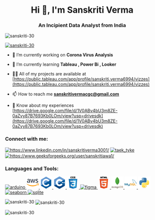 <h1 align="center">Hi 👋, I'm Sanskriti Verma</h1>
<h3 align="center">An Incipient Data Analyst from India</h3>


<p align="left"> <img src="https://komarev.com/ghpvc/?username=sanskriti-30&label=Profile%20views&color=557082&style=flat" alt="sanskriti-30" /> </p>

<p align="left"> <a href="https://github.com/ryo-ma/github-profile-trophy"><img src="https://github-profile-trophy.vercel.app/?username=sanskriti-30" alt="sanskriti-30" /></a> </p>

- 🔭 I’m currently working on **Corona Virus Analysis**

- 🌱 I’m currently learning **Tableau , Power Bi , Looker**

- 👨‍💻 All of my projects are available at [https://public.tableau.com/app/profile/sanskriti.verma6994/vizzes](https://public.tableau.com/app/profile/sanskriti.verma6994/vizzes)

- 📫 How to reach me **sanskritivermacgc@gmail.com**

- 📄 Know about my experiences [https://drive.google.com/file/d/1V0ABv4bU3m8ZE-0aZvy87B7693Kb0LOm/view?usp=drivesdk](https://drive.google.com/file/d/1V0ABv4bU3m8ZE-0aZvy87B7693Kb0LOm/view?usp=drivesdk)

<h3 align="left">Connect with me:</h3>
<p align="left">
<a href="https://linkedin.com/in/https://www.linkedin.com/in/sanskritiverma3001/" target="blank"><img align="center" src="https://raw.githubusercontent.com/rahuldkjain/github-profile-readme-generator/master/src/images/icons/Social/linked-in-alt.svg" alt="https://www.linkedin.com/in/sanskritiverma3001/" height="30" width="40" /></a>
<a href="https://instagram.com/taek_tyke" target="blank"><img align="center" src="https://raw.githubusercontent.com/rahuldkjain/github-profile-readme-generator/master/src/images/icons/Social/instagram.svg" alt="taek_tyke" height="30" width="40" /></a>
<a href="https://auth.geeksforgeeks.org/user/https://www.geeksforgeeks.org/user/sanskritiawa1/" target="blank"><img align="center" src="https://raw.githubusercontent.com/rahuldkjain/github-profile-readme-generator/master/src/images/icons/Social/geeks-for-geeks.svg" alt="https://www.geeksforgeeks.org/user/sanskritiawa1/" height="30" width="40" /></a>
</p>

<h3 align="left">Languages and Tools:</h3>
<p align="left"> <a href="https://www.arduino.cc/" target="_blank" rel="noreferrer"> <img src="https://cdn.worldvectorlogo.com/logos/arduino-1.svg" alt="arduino" width="40" height="40"/> </a> <a href="https://aws.amazon.com" target="_blank" rel="noreferrer"> <img src="https://raw.githubusercontent.com/devicons/devicon/master/icons/amazonwebservices/amazonwebservices-original-wordmark.svg" alt="aws" width="40" height="40"/> </a> <a href="https://www.cprogramming.com/" target="_blank" rel="noreferrer"> <img src="https://raw.githubusercontent.com/devicons/devicon/master/icons/c/c-original.svg" alt="c" width="40" height="40"/> </a> <a href="https://www.w3schools.com/cpp/" target="_blank" rel="noreferrer"> <img src="https://raw.githubusercontent.com/devicons/devicon/master/icons/cplusplus/cplusplus-original.svg" alt="cplusplus" width="40" height="40"/> </a> <a href="https://www.w3schools.com/css/" target="_blank" rel="noreferrer"> <img src="https://raw.githubusercontent.com/devicons/devicon/master/icons/css3/css3-original-wordmark.svg" alt="css3" width="40" height="40"/> </a> <a href="https://www.figma.com/" target="_blank" rel="noreferrer"> <img src="https://www.vectorlogo.zone/logos/figma/figma-icon.svg" alt="figma" width="40" height="40"/> </a> <a href="https://www.w3.org/html/" target="_blank" rel="noreferrer"> <img src="https://raw.githubusercontent.com/devicons/devicon/master/icons/html5/html5-original-wordmark.svg" alt="html5" width="40" height="40"/> </a> <a href="https://www.mongodb.com/" target="_blank" rel="noreferrer"> <img src="https://raw.githubusercontent.com/devicons/devicon/master/icons/mongodb/mongodb-original-wordmark.svg" alt="mongodb" width="40" height="40"/> </a> <a href="https://www.mysql.com/" target="_blank" rel="noreferrer"> <img src="https://raw.githubusercontent.com/devicons/devicon/master/icons/mysql/mysql-original-wordmark.svg" alt="mysql" width="40" height="40"/> </a> <a href="https://www.python.org" target="_blank" rel="noreferrer"> <img src="https://raw.githubusercontent.com/devicons/devicon/master/icons/python/python-original.svg" alt="python" width="40" height="40"/> </a> <a href="https://seaborn.pydata.org/" target="_blank" rel="noreferrer"> <img src="https://seaborn.pydata.org/_images/logo-mark-lightbg.svg" alt="seaborn" width="40" height="40"/> </a> <a href="https://www.sqlite.org/" target="_blank" rel="noreferrer"> <img src="https://www.vectorlogo.zone/logos/sqlite/sqlite-icon.svg" alt="sqlite" width="40" height="40"/> </a> </p>

<p><img align="left" src="https://github-readme-stats.vercel.app/api/top-langs?username=sanskriti-30&show_icons=true&locale=en&layout=compact" alt="sanskriti-30" /></p>

<p>&nbsp;<img align="center" src="https://github-readme-stats.vercel.app/api?username=sanskriti-30&show_icons=true&locale=en" alt="sanskriti-30" /></p>

<p><img align="center" src="https://github-readme-streak-stats.herokuapp.com/?user=sanskriti-30&" alt="sanskriti-30" /></p>
